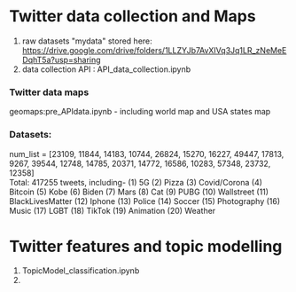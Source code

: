 # Twitter data collection and Maps
1. raw datasets "mydata" stored here: https://drive.google.com/drive/folders/1LLZYJb7AvXIVq3Jq1LR_zNeMeEDqhT5a?usp=sharing
2. data collection API : API_data_collection.ipynb
### Twitter data maps
geomaps:pre_APIdata.ipynb - including world map and USA states map
### Datasets: 
   num_list = [23109, 11844, 14183, 10744, 26824, 15270, 16227, 49447, 17813, 9267,
            39544, 12748, 14785, 20371, 14772, 16586, 10283, 57348, 23732, 12358]          
   Total: 417255 tweets, including-
    (1) 5G 
    (2) Pizza 
    (3) Covid/Corona
    (4) Bitcoin
    (5) Kobe
    (6) Biden
    (7) Mars
    (8) Cat
    (9) PUBG
    (10) Wallstreet
    (11) BlackLivesMatter
    (12) Iphone
    (13) Police
    (14) Soccer
    (15) Photography
    (16) Music
    (17) LGBT
    (18) TikTok
    (19) Animation
    (20) Weather
# Twitter features and topic modelling
1. TopicModel_classification.ipynb
2. 
